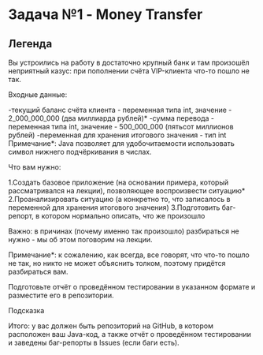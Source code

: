 # Задача №1 - Money Transfer

## Легенда

Вы устроились на работу в достаточно крупный банк и там произошёл неприятный казус: при пополнении счёта VIP-клиента что-то пошло не так.

Входные данные:

-текущий баланс счёта клиента - переменная типа int, значение - 2_000_000_000 (два миллиарда рублей)*
-сумма перевода - переменная типа int, значение - 500_000_000 (пятьсот миллионов рублей) 
-переменная для хранения итогового значения - тип int Примечание*: Java позволяет для удобочитаемости использовать символ нижнего подчёркивания в числах.

Что вам нужно:

   1.Создать базовое приложение (на основании примера, который рассматривался на лекции), позволяющее воспроизвести ситуацию*
   2.Проанализировать ситуацию (а конкретно то, что записалось в переменной для хранения итогового значения) 
   3.Подготовить баг-репорт, в котором нормально описать, что же произошло 
   
Важно: в причинах (почему именно так произошло) разбираться не нужно - мы об этом поговорим на лекции.

Примечание*: к сожалению, как всегда, все говорят, что что-то пошло не так, но никто не может объяснить толком, поэтому придётся разбираться вам.

Подготовьте отчёт о проведённом тестировании в указанном формате и разместите его в репозитории.

Подсказка 

Итого: у вас должен быть репозиторий на GitHub, в котором расположен ваш Java-код, а также отчёт о проведённом тестировании и заведены баг-репорты в Issues (если баги есть).